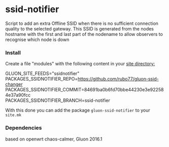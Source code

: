 ssid-notifier
============

Script to add an extra Offline SSID when there is no sufficient connection quality to the selected gateway. This SSID is generated from the nodes hostname with the first and last part of the nodename to allow observers to recognise which node is down

### Install

Create a file "modules" with the following content in your <a href="https://github.com/ffac/site/tree/offline-ssid"> site directory:</a>

GLUON_SITE_FEEDS="ssidnotifier"<br>
PACKAGES_SSIDNOTIFIER_REPO=https://github.com/rubo77/gluon-ssid-changer<br>
PACKAGES_SSIDNOTIFIER_COMMIT=84691ba0b6fd70bbe44230e3e922584e37a90fcc<br>
PACKAGES_SSIDNOTIFIER_BRANCH=ssid-notifier<br>

With this done you can add the package `gluon-ssid-notifier` to your `site.mk`

### Dependencies

based on openwrt chaos-calmer, Gluon 2016.1
